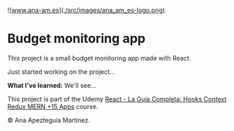 ![www.ana-am.es](./src/images/ana_am_es-logo.png)

# Budget monitoring app

This project is a small budget monitoring app made with React.

Just started working on the project...

**What I've learned:** We'll see...

This project is part of the Udemy [React - La Guía Completa: Hooks Context Redux MERN +15 Apps](https://www.udemy.com/course/react-de-principiante-a-experto-creando-mas-de-10-aplicaciones/) course.

© Ana Apezteguía Martínez.
